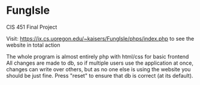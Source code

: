 # FungIsle
CIS 451 Final Project

Visit: https://ix.cs.uoregon.edu/~kaisers/FungIsle/phps/index.php to see the website in total action

The whole program is almost entirely php with html/css for basic frontend
All changes are made to db, so if multiple users use the application at once, changes can write over others, but as no one else is using the website you should be just fine.
Press "reset" to ensure that db is correct (at its default).
